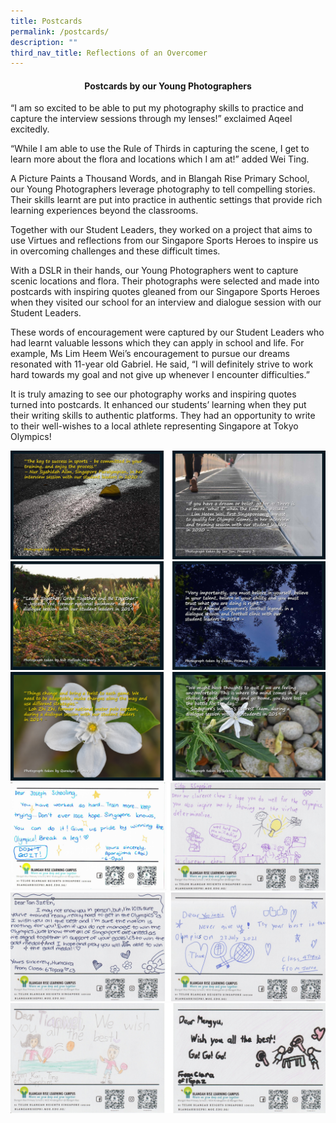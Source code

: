 ```yaml
---
title: Postcards
permalink: /postcards/
description: ""
third_nav_title: Reflections of an Overcomer
---
```

<h4 style="text-align: center;"><strong>Postcards by our Young Photographers</strong></h4>
<p>&ldquo;I am so excited to be able to put my photography skills to practice and capture the interview sessions through my lenses!&rdquo; exclaimed Aqeel excitedly.&nbsp;</p>
<p>&ldquo;While I am able to use the Rule of Thirds in capturing the scene, I get to learn more about the flora and locations which I am at!&rdquo; added Wei Ting.&nbsp;</p>
<p>A Picture Paints a Thousand Words, and in Blangah Rise Primary School, our Young Photographers leverage photography to tell compelling stories. Their skills learnt are put into practice in authentic settings that provide rich learning experiences beyond the classrooms.&nbsp;</p>
<p>Together with our Student Leaders, they worked on a project that aims to use Virtues and reflections from our Singapore Sports Heroes to inspire us in overcoming challenges and these difficult times.&nbsp;</p>
<p>With a DSLR in their hands, our Young Photographers went to capture scenic locations and flora. Their photographs were selected and made into postcards with inspiring quotes gleaned from our Singapore Sports Heroes when they visited our school for an interview and dialogue session with our Student Leaders.&nbsp;</p>
<p>These words of encouragement were captured by our Student Leaders who had learnt valuable lessons which they can apply in school and life. For example, Ms Lim Heem Wei&rsquo;s encouragement to pursue our dreams resonated with 11-year old Gabriel. He said, &ldquo;I will definitely strive to work hard towards my goal and not give up whenever I encounter difficulties.&rdquo;&nbsp;</p>
<p>It is truly amazing to see our photography works and inspiring quotes turned into postcards. It enhanced our students&rsquo; learning when they put their writing skills to authentic platforms. They had an opportunity to write to their well-wishes to a local athlete representing Singapore at Tokyo Olympics!</p>
<img src="/images/postcard1.jpg">
<img src="/images/postcard2.jpg">
<img src="/images/postcard3.jpg">
<img src="/images/postcard%204.jpg">
<img src="/images/postcard5.jpg">
<img src="/images/postcard6.jpg">
